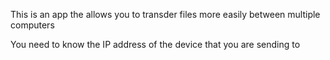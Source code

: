 This is an app the allows you to transder files more easily between multiple computers

You need to know the IP address of the device that you are sending to
